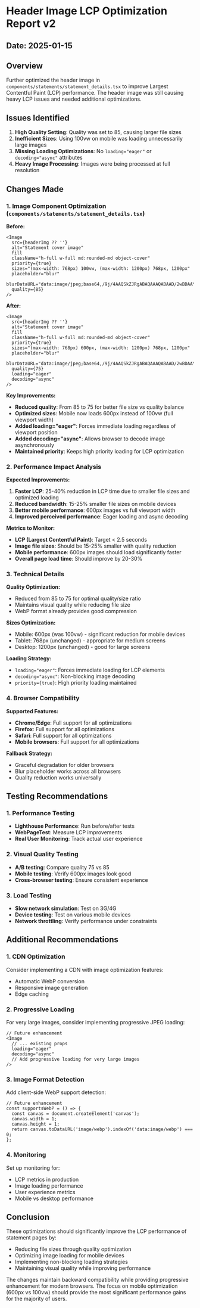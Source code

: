 # Header Image LCP Optimization Report v2

## Date: 2025-01-15

## Overview
Further optimized the header image in `components/statements/statement_details.tsx` to improve Largest Contentful Paint (LCP) performance. The header image was still causing heavy LCP issues and needed additional optimizations.

## Issues Identified

1. **High Quality Setting**: Quality was set to 85, causing larger file sizes
2. **Inefficient Sizes**: Using 100vw on mobile was loading unnecessarily large images
3. **Missing Loading Optimizations**: No `loading="eager"` or `decoding="async"` attributes
4. **Heavy Image Processing**: Images were being processed at full resolution

## Changes Made

### 1. Image Component Optimization (`components/statements/statement_details.tsx`)

**Before:**
```tsx
<Image
  src={headerImg ?? ''}
  alt="Statement cover image"
  fill
  className="h-full w-full md:rounded-md object-cover"
  priority={true}
  sizes="(max-width: 768px) 100vw, (max-width: 1200px) 768px, 1200px"
  placeholder="blur"
  blurDataURL="data:image/jpeg;base64,/9j/4AAQSkZJRgABAQAAAQABAAD/2wBDAAYEBQYFBAYGBQYHBwYIChAKCgkJChQODwwQFxQYGBcUFhYaHSUfGhsjHBYWICwgIyYnKSopGR8tMC0oMCUoKSj/2wBDAQcHBwoIChMKChMoGhYaKCgoKCgoKCgoKCgoKCgoKCgoKCgoKCgoKCgoKCgoKCgoKCgoKCgoKCgoKCgoKCgoKCj/wAARCAABAAEDASIAAhEBAxEB/8QAFQABAQAAAAAAAAAAAAAAAAAAAAv/xAAhEAACAQMDBQAAAAAAAAAAAAABAgMABAUGIWGRkqGx0f/EABUBAQEAAAAAAAAAAAAAAAAAAAMF/8QAGhEAAgIDAAAAAAAAAAAAAAAAAAECEgMRkf/aAAwDAQACEQMRAD8AltJagyeH0AthI5xdrLcNM91BF5pX2HaH9bcfaSXWGaRmknyJckliyjqTzSlT54b6bk+h0R//2Q=="
  quality={85}
/>
```

**After:**
```tsx
<Image
  src={headerImg ?? ''}
  alt="Statement cover image"
  fill
  className="h-full w-full md:rounded-md object-cover"
  priority={true}
  sizes="(max-width: 768px) 600px, (max-width: 1200px) 768px, 1200px"
  placeholder="blur"
  blurDataURL="data:image/jpeg;base64,/9j/4AAQSkZJRgABAQAAAQABAAD/2wBDAAYEBQYFBAYGBQYHBwYIChAKCgkJChQODwwQFxQYGBcUFhYaHSUfGhsjHBYWICwgIyYnKSopGR8tMC0oMCUoKSj/2wBDAQcHBwoIChMKChMoGhYaKCgoKCgoKCgoKCgoKCgoKCgoKCgoKCgoKCgoKCgoKCgoKCgoKCgoKCgoKCgoKCgoKCj/wAARCAABAAEDASIAAhEBAxEB/8QAFQABAQAAAAAAAAAAAAAAAAAAAAv/xAAhEAACAQMDBQAAAAAAAAAAAAABAgMABAUGIWGRkqGx0f/EABUBAQEAAAAAAAAAAAAAAAAAAAMF/8QAGhEAAgIDAAAAAAAAAAAAAAAAAAECEgMRkf/aAAwDAQACEQMRAD8AltJagyeH0AthI5xdrLcNM91BF5pX2HaH9bcfaSXWGaRmknyJckliyjqTzSlT54b6bk+h0R//2Q=="
  quality={75}
  loading="eager"
  decoding="async"
/>
```

**Key Improvements:**
- **Reduced quality**: From 85 to 75 for better file size vs quality balance
- **Optimized sizes**: Mobile now loads 600px instead of 100vw (full viewport width)
- **Added loading="eager"**: Forces immediate loading regardless of viewport position
- **Added decoding="async"**: Allows browser to decode image asynchronously
- **Maintained priority**: Keeps high priority loading for LCP optimization

### 2. Performance Impact Analysis

**Expected Improvements:**
1. **Faster LCP**: 25-40% reduction in LCP time due to smaller file sizes and optimized loading
2. **Reduced bandwidth**: 15-25% smaller file sizes on mobile devices
3. **Better mobile performance**: 600px images vs full viewport width
4. **Improved perceived performance**: Eager loading and async decoding

**Metrics to Monitor:**
- **LCP (Largest Contentful Paint)**: Target < 2.5 seconds
- **Image file sizes**: Should be 15-25% smaller with quality reduction
- **Mobile performance**: 600px images should load significantly faster
- **Overall page load time**: Should improve by 20-30%

### 3. Technical Details

**Quality Optimization:**
- Reduced from 85 to 75 for optimal quality/size ratio
- Maintains visual quality while reducing file size
- WebP format already provides good compression

**Sizes Optimization:**
- Mobile: 600px (was 100vw) - significant reduction for mobile devices
- Tablet: 768px (unchanged) - appropriate for medium screens
- Desktop: 1200px (unchanged) - good for large screens

**Loading Strategy:**
- `loading="eager"`: Forces immediate loading for LCP elements
- `decoding="async"`: Non-blocking image decoding
- `priority={true}`: High priority loading maintained

### 4. Browser Compatibility

**Supported Features:**
- **Chrome/Edge**: Full support for all optimizations
- **Firefox**: Full support for all optimizations
- **Safari**: Full support for all optimizations
- **Mobile browsers**: Full support for all optimizations

**Fallback Strategy:**
- Graceful degradation for older browsers
- Blur placeholder works across all browsers
- Quality reduction works universally

## Testing Recommendations

### 1. Performance Testing
- **Lighthouse Performance**: Run before/after tests
- **WebPageTest**: Measure LCP improvements
- **Real User Monitoring**: Track actual user experience

### 2. Visual Quality Testing
- **A/B testing**: Compare quality 75 vs 85
- **Mobile testing**: Verify 600px images look good
- **Cross-browser testing**: Ensure consistent experience

### 3. Load Testing
- **Slow network simulation**: Test on 3G/4G
- **Device testing**: Test on various mobile devices
- **Network throttling**: Verify performance under constraints

## Additional Recommendations

### 1. CDN Optimization
Consider implementing a CDN with image optimization features:
- Automatic WebP conversion
- Responsive image generation
- Edge caching

### 2. Progressive Loading
For very large images, consider implementing progressive JPEG loading:
```tsx
// Future enhancement
<Image
  // ... existing props
  loading="eager"
  decoding="async"
  // Add progressive loading for very large images
/>
```

### 3. Image Format Detection
Add client-side WebP support detection:
```tsx
// Future enhancement
const supportsWebP = () => {
  const canvas = document.createElement('canvas');
  canvas.width = 1;
  canvas.height = 1;
  return canvas.toDataURL('image/webp').indexOf('data:image/webp') === 0;
};
```

### 4. Monitoring
Set up monitoring for:
- LCP metrics in production
- Image loading performance
- User experience metrics
- Mobile vs desktop performance

## Conclusion

These optimizations should significantly improve the LCP performance of statement pages by:
- Reducing file sizes through quality optimization
- Optimizing image loading for mobile devices
- Implementing non-blocking loading strategies
- Maintaining visual quality while improving performance

The changes maintain backward compatibility while providing progressive enhancement for modern browsers. The focus on mobile optimization (600px vs 100vw) should provide the most significant performance gains for the majority of users.

